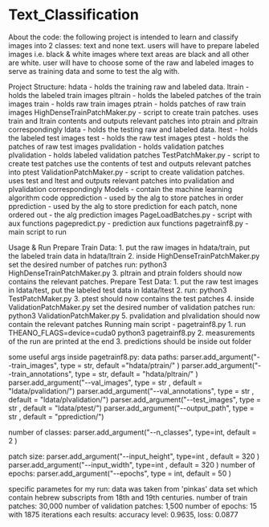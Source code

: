 # Text_Classification
About the code:
the following project is intended to learn and classify images into 2 classes: text and none text.
users will have to prepare labeled images i.e. black & white images where text areas are black and all other are white.
user will have to choose some of the raw and labeled images to serve as training data and some to test the alg with.

Project Structure:
hdata - holds the training raw and labeled data.
  ltrain - holds the labeled train images
  pltrain - holds the labeled patches of the train images
  train - holds raw train images
  ptrain - holds patches of raw train images
  HighDenseTrainPatchMaker.py - script to create train patches. uses train and ltrain contents and outputs relevant patches into ptrain                                   and pltrain correspondingly
ldata - holds the testing raw and labeled data.
  ltest - holds the labeled test images
  test - holds the raw test images
  ptest - holds the patches of raw test images
  pvalidation - holds validation patches
  plvalidation - holds labeled validation patches
  TestPatchMaker.py - script to create test patches use the contents of test and outputs relevant patches into ptest
  ValidationPatchMaker.py - script to create validation patches. uses test and ltest and outputs relevant patches into pvalidation and                                 plvalidation correspondingly
Models - contain the machine learning algorithm code
opprediction - used by the alg to store patches in order
pprediction - used by the alg to store prediction for each patch, none ordered
out - the alg prediction images
PageLoadBatches.py - script with aux functions
pagepredict.py - prediction aux functions
pagetrainf8.py - main script to run

Usage & Run
  Prepare Train Data:
    1. put the raw images in hdata/train, put the labeled train data in hdata/ltrain
    2. inside HighDenseTrainPatchMaker.py set the desired number of patches 
       run: python3 HighDenseTrainPatchMaker.py
    3. pltrain and ptrain folders should now contains the relevant patches.
  Prepare Test Data:
    1. put the raw test images in ldata/test, put the labeled test data in ldata/ltest
    2. run: python3 TestPatchMaker.py
    3. ptest should now contains the test patches
    4. inside ValidationPatchMaker.py set the desired number of validation patches
       run: python3 ValidationPatchMaker.py
    5. pvalidation and plvalidation should now contain the relevant patches
  Running main script - pagetrainf8.py
    1. run THEANO_FLAGS=device=cuda0 python3 pagetrainf8.py
    2. measurements of the run are printed at the end
    3. predictions should be inside out folder
    
some useful args inside pagetrainf8.py:
data paths:
  parser.add_argument("--train_images", type = str, default ="hdata/ptrain/"  )
  parser.add_argument("--train_annotations", type = str, default = "hdata/pltrain/"  )
  parser.add_argument("--val_images", type = str , default = "ldata/pvalidation/")
  parser.add_argument("--val_annotations", type = str , default = "ldata/plvalidation/")
  parser.add_argument("--test_images", type = str , default = "ldata/ptest/")
  parser.add_argument("--output_path", type = str , default = "pprediction/")
  
number of classes:
  parser.add_argument("--n_classes", type=int, default = 2 )

patch size:
  parser.add_argument("--input_height", type=int , default = 320  )
  parser.add_argument("--input_width", type=int , default = 320 )
number of epochs:
  parser.add_argument("--epochs", type = int, default = 50 )
  

specific parametes for my run:
data was taken from 'pinkas' data set which contain hebrew subscripts from 18th and 19th centuries.
number of train patches: 30,000
number of validation patches: 1,500
number of epochs: 15 with 1875 iterations each
results:
accuracy level: 0.9635, loss: 0.0877

